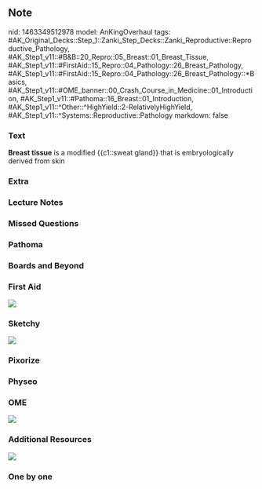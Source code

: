 ## Note
nid: 1463349512978
model: AnKingOverhaul
tags: #AK_Original_Decks::Step_1::Zanki_Step_Decks::Zanki_Reproductive::Reproductive_Pathology, #AK_Step1_v11::#B&B::20_Repro::05_Breast::01_Breast_Tissue, #AK_Step1_v11::#FirstAid::15_Repro::04_Pathology::26_Breast_Pathology, #AK_Step1_v11::#FirstAid::15_Repro::04_Pathology::26_Breast_Pathology::*Basics, #AK_Step1_v11::#OME_banner::00_Crash_Course_in_Medicine::01_Introduction, #AK_Step1_v11::#Pathoma::16_Breast::01_Introduction, #AK_Step1_v11::^Other::^HighYield::2-RelativelyHighYield, #AK_Step1_v11::^Systems::Reproductive::Pathology
markdown: false

### Text
<div>
  <b>Breast tissue</b> is a modified {{c1::sweat gland}} that is
  embryologically derived from skin
</div>

### Extra


### Lecture Notes


### Missed Questions


### Pathoma


### Boards and Beyond


### First Aid
<img src="tmpSXcXAr.png">

### Sketchy
<img src="tmpW4MoUP.png">

### Pixorize


### Physeo


### OME
<div class="ome-widget">
  <a href=
  "https://onlinemeded.org/spa/crash-course-in-medicine/introduction/acquire?ref=anki">
  <img src="_OME_AnkiFlashcards_Lesson_4.png"></a>
</div>

### Additional Resources
<img src="paste-b113581819801cbc4d024b5acab5d7ca66b5da7e.png">

### One by one

